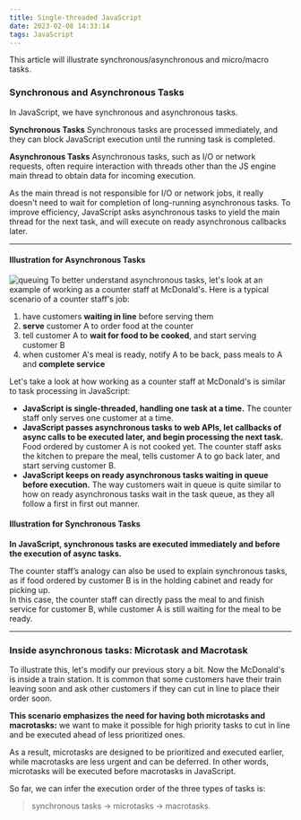 ```yaml
---
title: Single-threaded JavaScript
date: 2023-02-08 14:33:14
tags: JavaScript
---
```

This article will illustrate synchronous/asynchronous and micro/macro tasks.
### Synchronous and Asynchronous Tasks
In JavaScript, we have synchronous and asynchronous tasks.

**Synchronous Tasks**
Synchronous tasks are processed immediately, and they can block JavaScript execution until the running task is completed.

**Asynchronous Tasks**
Asynchronous tasks, such as I/O or network requests, often require interaction with threads other than the JS engine main thread to obtain data for incoming execution.

As the main thread is not responsible for I/O or network jobs, it really doesn't need to wait for completion of long-running asynchronous tasks. To improve efficiency, JavaScript asks asynchronous tasks to yield the main thread for the next task, and will execute on ready asynchronous callbacks later.

---

#### Illustration for Asynchronous Tasks
![queuing](https://user-images.githubusercontent.com/51183663/219988659-2f282ff1-2788-49e5-adb1-dae052604aa5.png)
To better understand asynchronous tasks, let's look at an example of working as a counter staff at McDonald's. Here is a typical scenario of a counter staff's job:
1. have customers **waiting in line** before serving them
2. **serve** customer A to order food at the counter
3. tell customer A to **wait for food to be cooked**, and start serving customer B
4. when customer A's meal is ready, notify A to be back, pass meals to A and **complete service**

Let's take a look at how working as a counter staff at McDonald's is similar to task processing in JavaScript:
- **JavaScript is single-threaded, handling one task at a time.** 
The counter staff only serves one customer at a time.
- **JavaScript passes asynchronous tasks to web APIs, let callbacks of async calls to be executed later, and begin processing the next task.**
Food ordered by customer A is not cooked yet. The counter staff asks the kitchen to prepare the meal, tells customer A to go back later, and start serving customer B.
- **JavaScript keeps on ready asynchronous tasks waiting in queue before execution.**
The way customers wait in queue is quite similar to how on ready asynchronous tasks wait in the task queue, as they all follow a first in first out manner.

#### Illustration for Synchronous Tasks
**In JavaScript, synchronous tasks are executed immediately and before the execution of async tasks.**

The counter staff’s analogy can also be used to explain synchronous tasks, as if food ordered by customer B is in the holding cabinet and ready for picking up.   
In this case, the counter staff can directly pass the meal to and finish service for customer B, while customer A is still waiting for the meal to be ready.

---


### Inside asynchronous tasks: Microtask and Macrotask
To illustrate this, let's modify our previous story a bit. Now the McDonald's is inside a train station. It is common that some customers have their train leaving soon and ask other customers if they can cut in line to place their order soon.

**This scenario emphasizes the need for having both microtasks and macrotasks:** we want to make it possible for high priority tasks to cut in line and be executed ahead of less prioritized ones.

As a result, microtasks are designed to be prioritized and executed earlier, while macrotasks are less urgent and can be deferred. In other words, microtasks will be executed before macrotasks in JavaScript.

So far, we can infer the execution order of the three types of tasks is: 
> synchronous tasks -> microtasks -> macrotasks.

